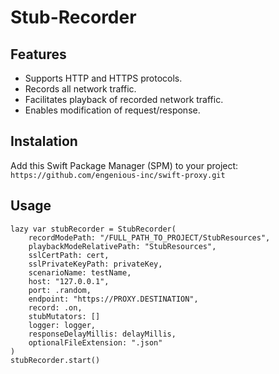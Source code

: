 # Stub-Recorder

## Features
* Supports HTTP and HTTPS protocols.
* Records all network traffic.
* Facilitates playback of recorded network traffic.
* Enables modification of request/response.

## Instalation
Add this Swift Package Manager (SPM) to your project: `https://github.com/engenious-inc/swift-proxy.git`

## Usage
```
lazy var stubRecorder = StubRecorder(
    recordModePath: "/FULL_PATH_TO_PROJECT/StubResources",
    playbackModeRelativePath: "StubResources",
    sslCertPath: cert,
    sslPrivateKeyPath: privateKey,
    scenarioName: testName,
    host: "127.0.0.1",
    port: .random,
    endpoint: "https://PROXY.DESTINATION",
    record: .on,
    stubMutators: []
    logger: logger,
    responseDelayMillis: delayMillis,
    optionalFileExtension: ".json"
)
stubRecorder.start()
```
